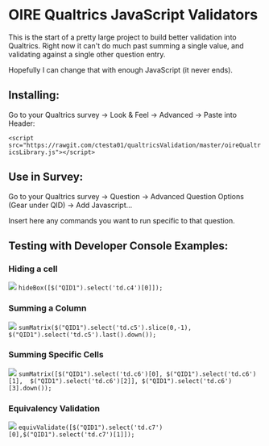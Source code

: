 # OIRE Qualtrics JavaScript Validators

This is the start of a pretty large project to build better validation into Qualtrics. Right now it can't do much past summing a single value, and validating against a single other question entry. 

Hopefully I can change that with enough JavaScript (it never ends).

## Installing: 
Go to your Qualtrics survey -> Look & Feel -> Advanced -> Paste into Header:

`<script src="https://rawgit.com/ctesta01/qualtricsValidation/master/oireQualtricsLibrary.js"></script>`

## Use in Survey: 
Go to your Qualtrics survey -> Question -> Advanced Question Options (Gear under QID) -> Add Javascript...

Insert here any commands you want to run specific to that question.


## Testing with Developer Console Examples:
### Hiding a cell
![](http://giant.gfycat.com/DeepGranularFrenchbulldog.gif)
`hideBox([$("QID1").select('td.c4')[0]]);`

### Summing a Column
![](http://giant.gfycat.com/PastKaleidoscopicLamprey.gif)
`sumMatrix($("QID1").select('td.c5').slice(0,-1), $("QID1").select('td.c5').last().down());`

### Summing Specific Cells
![](http://giant.gfycat.com/UnimportantCourageousAngora.gif)
`sumMatrix([$("QID1").select('td.c6')[0], $("QID1").select('td.c6')[1], 
               $("QID1").select('td.c6')[2]], $("QID1").select('td.c6')[3].down());`

### Equivalency Validation
![](http://i.imgur.com/0n5wUMY.gifv)
`equivValidate([$("QID1").select('td.c7')[0],$("QID1").select('td.c7')[1]]);`

